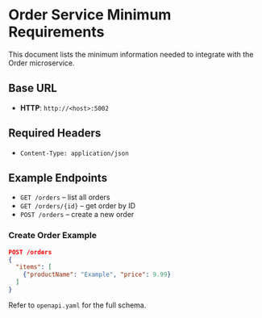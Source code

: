# Order Service Minimum Requirements

This document lists the minimum information needed to integrate with the Order microservice.

## Base URL

- **HTTP**: `http://<host>:5002`

## Required Headers

- `Content-Type: application/json`

## Example Endpoints

- `GET /orders` – list all orders
- `GET /orders/{id}` – get order by ID
- `POST /orders` – create a new order

### Create Order Example

```json
POST /orders
{
  "items": [
    {"productName": "Example", "price": 9.99}
  ]
}
```

Refer to `openapi.yaml` for the full schema.
